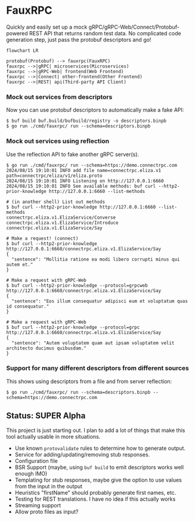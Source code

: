 # FauxRPC

Quickly and easily set up a mock gRPC/gRPC-Web/Connect/Protobuf-powered REST API that returns random test data. No complicated code generation step, just pass the protobuf descriptors and go!

```mermaid
flowchart LR

protobuf(Protobuf) --> fauxrpc(FauxRPC)
fauxrpc -->|gRPC| microservices(Microservices)
fauxrpc -->|gRPC-Web| frontend(Web Frontend)
fauxrpc -->|Connect| other-frontend(Other Frontend)
fauxrpc -->|REST| api(Third-party API Client)
```

### Mock out services from descriptors
Now you can use protobuf descriptors to automatically make a fake API:
```shell
$ buf build buf.build/bufbuild/registry -o descriptors.binpb
$ go run ./cmd/fauxrpc/ run --schema=descriptors.binpb
```

### Mock out services using reflection
Use the reflection API to fake another gRPC server(s).
```shell
$ go run ./cmd/fauxrpc/ run --schema=https://demo.connectrpc.com
2024/08/15 19:10:01 INFO add file name=connectrpc.eliza.v1 path=connectrpc/eliza/v1/eliza.proto
2024/08/15 19:10:01 INFO Listening on http://127.0.0.1:6660
2024/08/15 19:10:01 INFO See available methods: buf curl --http2-prior-knowledge http://127.0.0.1:6660 --list-methods

# (in another shell) List out methods
$ buf curl --http2-prior-knowledge http://127.0.0.1:6660 --list-methods
connectrpc.eliza.v1.ElizaService/Converse
connectrpc.eliza.v1.ElizaService/Introduce
connectrpc.eliza.v1.ElizaService/Say

# Make a request! (connect)
$ buf curl --http2-prior-knowledge http://127.0.0.1:6660/connectrpc.eliza.v1.ElizaService/Say
{
  "sentence": "Mollitia ratione ea modi libero corrupti minus qui autem et."
}

# Make a request with gRPC-Web
$ buf curl --http2-prior-knowledge --protocol=grpcweb http://127.0.0.1:6660/connectrpc.eliza.v1.ElizaService/Say
{
  "sentence": "Eos illum consequatur adipisci eum et voluptatum quas id consequatur."
}

# Make a request with gRPC-Web
$ buf curl --http2-prior-knowledge --protocol=grpc http://127.0.0.1:6660/connectrpc.eliza.v1.ElizaService/Say
{
  "sentence": "Autem voluptatem quam aut ipsam voluptatem velit architecto ducimus quibusdam."
}
```

### Support for many different descriptors from different sources

This shows using descriptors from a file and from server reflection:
```shell
$ go run ./cmd/fauxrpc/ run --schema=descriptors.binpb --schema=https://demo.connectrpc.com
```

## Status: SUPER Alpha
This project is just starting out. I plan to add a lot of things that make this tool actually usable in more situations.

- Use known `protovalidate` rules to determine how to generate output.
- Service for adding/updating/removing stub responses.
- Configuration file
- BSR Support (maybe, using `buf build` to emit descriptors works well enough IMO)
- Templating for stub responses, maybe give the option to use values from the input in the output
- Heuristics "firstName" should probably generate first names, etc.
- Testing for REST translations. I have no idea if this actually works
- Streaming support
- Allow proto files as input?
